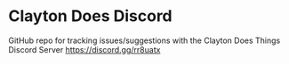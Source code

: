 # Clayton Does Discord
GitHub repo for tracking issues/suggestions with the Clayton Does Things Discord Server https://discord.gg/rr8uatx
